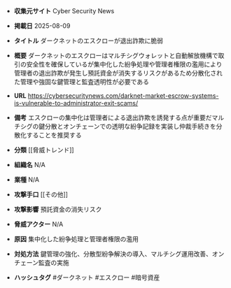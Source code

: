 - **収集元サイト**
Cyber Security News

- **掲載日**
2025-08-09

- **タイトル**
ダークネットのエスクローが退出詐欺に脆弱

- **概要**
ダークネットのエスクローはマルチシグウォレットと自動解放機構で取引の安全性を確保しているが集中化した紛争処理や管理者権限の濫用により管理者の退出詐欺が発生し預託資金が消失するリスクがあるため分散化された管理や強固な鍵管理と監査透明性が必要である

- **URL**
https://cybersecuritynews.com/darknet-market-escrow-systems-is-vulnerable-to-administrator-exit-scams/

- **備考**
エスクローの集中化は管理者による退出詐欺を誘発する点が重要だマルチシグの鍵分散とオンチェーンでの透明な紛争記録を実装し仲裁手続きを分散化することを推奨する

- **分類**
[[脅威トレンド]]

- **組織名**
N/A

- **業種**
N/A

- **攻撃手口**
[[その他]]

- **攻撃影響**
預託資金の消失リスク

- **脅威アクター**
N/A

- **原因**
集中化した紛争処理と管理者権限の濫用

- **対処方法**
鍵管理の強化、分散型紛争解決の導入、マルチシグ運用改善、オンチェーン監査の実施

- **ハッシュタグ**
#ダークネット #エスクロー #暗号資産

